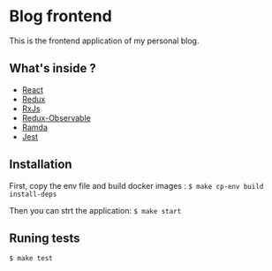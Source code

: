 # Blog frontend

This is the frontend application of my personal blog.

## What's inside ?

- [React](https://reactjs.org/)
- [Redux](https://redux.js.org/)
- [RxJs](https://rxjs-dev.firebaseapp.com/)
- [Redux-Observable](https://redux-observable.js.org/)
- [Ramda](https://ramdajs.com)
- [Jest](https://jestjs.io/)

## Installation

First, copy the env file and build docker images :
`$ make cp-env build install-deps`

Then you can strt the application:
`$ make start`

## Runing tests

`$ make test`
